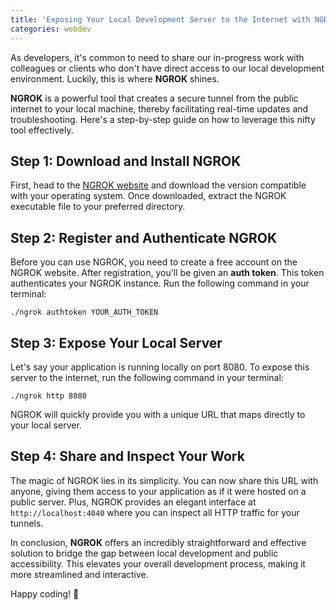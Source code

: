 ```yaml
---
title: 'Exposing Your Local Development Server to the Internet with NGROK'
categories: webdev
---
```


As developers, it's common to need to share our in-progress work with colleagues or clients who don't have direct access to our local development environment. Luckily, this is where **NGROK** shines.

**NGROK** is a powerful tool that creates a secure tunnel from the public internet to your local machine, thereby facilitating real-time updates and troubleshooting. Here's a step-by-step guide on how to leverage this nifty tool effectively.

## Step 1: Download and Install NGROK

First, head to the [NGROK website](https://ngrok.com/) and download the version compatible with your operating system. Once downloaded, extract the NGROK executable file to your preferred directory.

## Step 2: Register and Authenticate NGROK

Before you can use NGROK, you need to create a free account on the NGROK website. After registration, you'll be given an **auth token**. This token authenticates your NGROK instance. Run the following command in your terminal:

```
./ngrok authtoken YOUR_AUTH_TOKEN
```

## Step 3: Expose Your Local Server

Let's say your application is running locally on port 8080. To expose this server to the internet, run the following command in your terminal:

```
./ngrok http 8080
```

NGROK will quickly provide you with a unique URL that maps directly to your local server.

## Step 4: Share and Inspect Your Work

The magic of NGROK lies in its simplicity. You can now share this URL with anyone, giving them access to your application as if it were hosted on a public server. Plus, NGROK provides an elegant interface at `http://localhost:4040` where you can inspect all HTTP traffic for your tunnels.

In conclusion, **NGROK** offers an incredibly straightforward and effective solution to bridge the gap between local development and public accessibility. This elevates your overall development process, making it more streamlined and interactive.

Happy coding! 🚀

